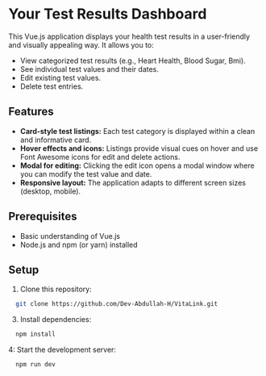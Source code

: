 # Your Test Results Dashboard

This Vue.js application displays your health test results in a user-friendly and visually appealing way. It allows you to:

- View categorized test results (e.g., Heart Health, Blood Sugar, Bmi).
- See individual test values and their dates.
- Edit existing test values.
- Delete test entries.

## Features

- **Card-style test listings:** Each test category is displayed within a clean and informative card.
- **Hover effects and icons:** Listings provide visual cues on hover and use Font Awesome icons for edit and delete actions.
- **Modal for editing:** Clicking the edit icon opens a modal window where you can modify the test value and date.
- **Responsive layout:** The application adapts to different screen sizes (desktop, mobile).

## Prerequisites

- Basic understanding of Vue.js
- Node.js and npm (or yarn) installed

## Setup

1. Clone this repository:
  ```sh
    git clone https://github.com/Dev-Abdullah-H/VitaLink.git
  ```
3. Install dependencies:
  ```sh
    npm install
  ```
4: Start the development server:
  ```sh
    npm run dev
  ```
